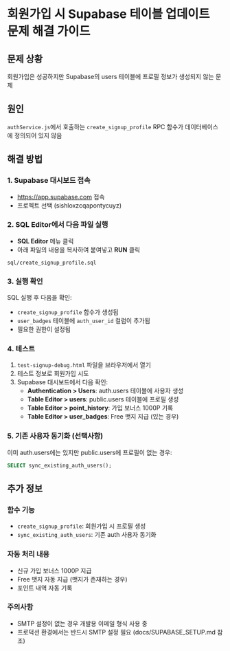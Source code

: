 # 회원가입 시 Supabase 테이블 업데이트 문제 해결 가이드

## 문제 상황
회원가입은 성공하지만 Supabase의 users 테이블에 프로필 정보가 생성되지 않는 문제

## 원인
`authService.js`에서 호출하는 `create_signup_profile` RPC 함수가 데이터베이스에 정의되어 있지 않음

## 해결 방법

### 1. Supabase 대시보드 접속
- https://app.supabase.com 접속
- 프로젝트 선택 (sishloxzcqapontycuyz)

### 2. SQL Editor에서 다음 파일 실행
- **SQL Editor** 메뉴 클릭
- 아래 파일의 내용을 복사하여 붙여넣고 **RUN** 클릭

```
sql/create_signup_profile.sql
```

### 3. 실행 확인
SQL 실행 후 다음을 확인:
- `create_signup_profile` 함수가 생성됨
- `user_badges` 테이블에 `auth_user_id` 컬럼이 추가됨
- 필요한 권한이 설정됨

### 4. 테스트
1. `test-signup-debug.html` 파일을 브라우저에서 열기
2. 테스트 정보로 회원가입 시도
3. Supabase 대시보드에서 다음 확인:
   - **Authentication > Users**: auth.users 테이블에 사용자 생성
   - **Table Editor > users**: public.users 테이블에 프로필 생성
   - **Table Editor > point_history**: 가입 보너스 1000P 기록
   - **Table Editor > user_badges**: Free 뱃지 지급 (있는 경우)

### 5. 기존 사용자 동기화 (선택사항)
이미 auth.users에는 있지만 public.users에 프로필이 없는 경우:

```sql
SELECT sync_existing_auth_users();
```

## 추가 정보

### 함수 기능
- `create_signup_profile`: 회원가입 시 프로필 생성
- `sync_existing_auth_users`: 기존 auth 사용자 동기화

### 자동 처리 내용
- 신규 가입 보너스 1000P 지급
- Free 뱃지 자동 지급 (뱃지가 존재하는 경우)
- 포인트 내역 자동 기록

### 주의사항
- SMTP 설정이 없는 경우 개발용 이메일 형식 사용 중
- 프로덕션 환경에서는 반드시 SMTP 설정 필요 (docs/SUPABASE_SETUP.md 참조)